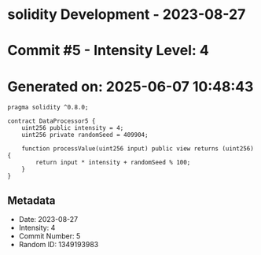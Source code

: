 ﻿# solidity Development - 2023-08-27
# Commit #5 - Intensity Level: 4
# Generated on: 2025-06-07 10:48:43
```solidity
pragma solidity ^0.8.0;

contract DataProcessor5 {
    uint256 public intensity = 4;
    uint256 private randomSeed = 409904;

    function processValue(uint256 input) public view returns (uint256) {
        return input * intensity + randomSeed % 100;
    }
}
```
## Metadata
- Date: 2023-08-27
- Intensity: 4
- Commit Number: 5
- Random ID: 1349193983
